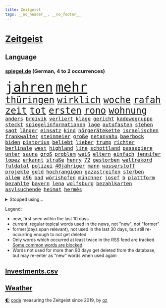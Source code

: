 ```yaml
---
title: Zeitgeist
tags: __no_header__, __no_footer__
---
```


# [Zeitgeist](https://oliz.io/zeitgeist/)

## Language

<h3><a href="https://www.spiegel.de" target="_blank">spiegel.de</a> (German, 4 to 2 occurrences)</h3>
<p style="font-family:monospace">
<span style="font-size:32pt"><a href="news_links.html#jahren" class="current">jahren</a></span>
<span style="font-size:32pt"><a href="news_links.html#mehr" class="current">mehr</a></span>
<br>
<span style="font-size:22pt"><a href="news_links.html#thüringen" class="current">thüringen</a></span>
<span style="font-size:22pt"><a href="news_links.html#wirklich" class="current">wirklich</a></span>
<span style="font-size:22pt"><a href="news_links.html#woche" class="current">woche</a></span>
<span style="font-size:22pt"><a href="news_links.html#rafah" class="current">rafah</a></span>
<span style="font-size:22pt"><a href="news_links.html#zeit" class="current">zeit</a></span>
<span style="font-size:22pt"><a href="news_links.html#tot" class="current">tot</a></span>
<span style="font-size:22pt"><a href="news_links.html#ersten" class="current">ersten</a></span>
<span style="font-size:22pt"><a href="news_links.html#rono" class="new">rono</a></span>
<span style="font-size:22pt"><a href="news_links.html#wohnung" class="current">wohnung</a></span>
<br>
<span style="font-size:12pt"><a href="news_links.html#anders" class="current">anders</a></span>
<span style="font-size:12pt"><a href="news_links.html#breivik" class="current">breivik</a></span>
<span style="font-size:12pt"><a href="news_links.html#verliert" class="current">verliert</a></span>
<span style="font-size:12pt"><a href="news_links.html#klage" class="current">klage</a></span>
<span style="font-size:12pt"><a href="news_links.html#gericht" class="current">gericht</a></span>
<span style="font-size:12pt"><a href="news_links.html#kadewegruppe" class="current">kadewegruppe</a></span>
<span style="font-size:12pt"><a href="news_links.html#steckt" class="current">steckt</a></span>
<span style="font-size:12pt"><a href="news_links.html#spiegelinformationen" class="current">spiegelinformationen</a></span>
<span style="font-size:12pt"><a href="news_links.html#lage" class="current">lage</a></span>
<span style="font-size:12pt"><a href="news_links.html#autofasten" class="new">autofasten</a></span>
<span style="font-size:12pt"><a href="news_links.html#stehen" class="current">stehen</a></span>
<span style="font-size:12pt"><a href="news_links.html#sagt" class="current">sagt</a></span>
<span style="font-size:12pt"><a href="news_links.html#länger" class="current">länger</a></span>
<span style="font-size:12pt"><a href="news_links.html#einsatz" class="current">einsatz</a></span>
<span style="font-size:12pt"><a href="news_links.html#kind" class="current">kind</a></span>
<span style="font-size:12pt"><a href="news_links.html#hörgerätekette" class="new">hörgerätekette</a></span>
<span style="font-size:12pt"><a href="news_links.html#israelischen" class="current">israelischen</a></span>
<span style="font-size:12pt"><a href="news_links.html#frankwalter" class="current">frankwalter</a></span>
<span style="font-size:12pt"><a href="news_links.html#steinmeier" class="current">steinmeier</a></span>
<span style="font-size:12pt"><a href="news_links.html#große" class="current">große</a></span>
<span style="font-size:12pt"><a href="news_links.html#netanyahu" class="current">netanyahu</a></span>
<span style="font-size:12pt"><a href="news_links.html#baerbock" class="current">baerbock</a></span>
<span style="font-size:12pt"><a href="news_links.html#biden" class="current">biden</a></span>
<span style="font-size:12pt"><a href="news_links.html#pistorius" class="current">pistorius</a></span>
<span style="font-size:12pt"><a href="news_links.html#beliebt" class="current">beliebt</a></span>
<span style="font-size:12pt"><a href="news_links.html#lieber" class="current">lieber</a></span>
<span style="font-size:12pt"><a href="news_links.html#trump" class="current">trump</a></span>
<span style="font-size:12pt"><a href="news_links.html#richter" class="current">richter</a></span>
<span style="font-size:12pt"><a href="news_links.html#berlinale" class="current">berlinale</a></span>
<span style="font-size:12pt"><a href="news_links.html#west" class="current">west</a></span>
<span style="font-size:12pt"><a href="news_links.html#highland" class="new">highland</a></span>
<span style="font-size:12pt"><a href="news_links.html#line" class="new">line</a></span>
<span style="font-size:12pt"><a href="news_links.html#schottland" class="current">schottland</a></span>
<span style="font-size:12pt"><a href="news_links.html#passagiere" class="current">passagiere</a></span>
<span style="font-size:12pt"><a href="news_links.html#unter" class="current">unter</a></span>
<span style="font-size:12pt"><a href="news_links.html#sauna" class="current">sauna</a></span>
<span style="font-size:12pt"><a href="news_links.html#groß" class="current">groß</a></span>
<span style="font-size:12pt"><a href="news_links.html#problem" class="current">problem</a></span>
<span style="font-size:12pt"><a href="news_links.html#weiß" class="current">weiß</a></span>
<span style="font-size:12pt"><a href="news_links.html#eltern" class="current">eltern</a></span>
<span style="font-size:12pt"><a href="news_links.html#einfach" class="current">einfach</a></span>
<span style="font-size:12pt"><a href="news_links.html#jennifer" class="current">jennifer</a></span>
<span style="font-size:12pt"><a href="news_links.html#lopez" class="new">lopez</a></span>
<span style="font-size:12pt"><a href="news_links.html#erkannt" class="current">erkannt</a></span>
<span style="font-size:12pt"><a href="news_links.html#straße" class="current">straße</a></span>
<span style="font-size:12pt"><a href="news_links.html#henry" class="current">henry</a></span>
<span style="font-size:12pt"><a href="news_links.html#72" class="current">72</a></span>
<span style="font-size:12pt"><a href="news_links.html#gestorben" class="current">gestorben</a></span>
<span style="font-size:12pt"><a href="news_links.html#weltrekord" class="current">weltrekord</a></span>
<span style="font-size:12pt"><a href="news_links.html#fuldatal" class="new">fuldatal</a></span>
<span style="font-size:12pt"><a href="news_links.html#polizei" class="current">polizei</a></span>
<span style="font-size:12pt"><a href="news_links.html#40jähriger" class="current">40jähriger</a></span>
<span style="font-size:12pt"><a href="news_links.html#mann" class="current">mann</a></span>
<span style="font-size:12pt"><a href="news_links.html#wasserstoff" class="current">wasserstoff</a></span>
<span style="font-size:12pt"><a href="news_links.html#projekte" class="current">projekte</a></span>
<span style="font-size:12pt"><a href="news_links.html#geld" class="current">geld</a></span>
<span style="font-size:12pt"><a href="news_links.html#hochrangigen" class="current">hochrangigen</a></span>
<span style="font-size:12pt"><a href="news_links.html#gazastreifen" class="current">gazastreifen</a></span>
<span style="font-size:12pt"><a href="news_links.html#sterben" class="current">sterben</a></span>
<span style="font-size:12pt"><a href="news_links.html#allem" class="current">allem</a></span>
<span style="font-size:12pt"><a href="news_links.html#a96" class="new">a96</a></span>
<span style="font-size:12pt"><a href="news_links.html#bad" class="current">bad</a></span>
<span style="font-size:12pt"><a href="news_links.html#wörishofen" class="new">wörishofen</a></span>
<span style="font-size:12pt"><a href="news_links.html#münchner" class="current">münchner</a></span>
<span style="font-size:12pt"><a href="news_links.html#josef" class="current">josef</a></span>
<span style="font-size:12pt"><a href="news_links.html#b" class="current">b</a></span>
<span style="font-size:12pt"><a href="news_links.html#plattform" class="current">plattform</a></span>
<span style="font-size:12pt"><a href="news_links.html#bezahlte" class="new">bezahlte</a></span>
<span style="font-size:12pt"><a href="news_links.html#bayern" class="current">bayern</a></span>
<span style="font-size:12pt"><a href="news_links.html#lena" class="current">lena</a></span>
<span style="font-size:12pt"><a href="news_links.html#wolfsburg" class="current">wolfsburg</a></span>
<span style="font-size:12pt"><a href="news_links.html#bezahlkarten" class="new">bezahlkarten</a></span>
<span style="font-size:12pt"><a href="news_links.html#asylsuchende" class="current">asylsuchende</a></span>
<span style="font-size:12pt"><a href="news_links.html#heimat" class="current">heimat</a></span>
<span style="font-size:12pt"><a href="news_links.html#hermès" class="current">hermès</a></span>
</p>
<details>
<summary>Stopped using...</summary>
<p class="former" style="font-size:12pt">
vergeblich(1212) treffer(1211) verfolgen(1211) entscheidungen(1210) helfer(1210) identifiziert(1210) extreme(1209) klima(1209) unabhängigkeit(1209) weiße(1209) welle(1209) zurzeit(1209) bewerber(1208) investieren(1208) jedem(1208) nachfolge(1208) sprache(1208) 6(1207) hieß(1207) jury(1207) maß(1207) schießt(1207) beamten(1206) behandelt(1206) bmw(1206) entdeckung(1206) genannt(1206) reichte(1206) vergangenheit(1206) viertel(1206) 2015(1205) kauft(1205) pariser(1205) united(1205) weltweite(1205) allianz(1204) ausgezeichnet(1204) entwurf(1204) fließt(1204) kamera(1204) regen(1204) schwangerschaft(1204) armut(1203) deswegen(1203) historischen(1203) messer(1203) reißt(1203) rettet(1203) terroristen(1203) tweet(1203) verhängte(1203) zeugen(1203) bahnhof(1202) erbe(1202) pocht(1202) übergriffe(1202) überzeugt(1202) erfasst(1201) erwartungen(1201) fußballprofi(1201) international(1201) kultur(1201) gehalten(1200) literatur(1200) medikamente(1200) möglichst(1200) planen(1200) restaurants(1200) bielefeld(1199) geburt(1199) illegalen(1199) vorsitzenden(1199) anbieten(1198) bestellt(1198) kleines(1198) militärs(1198) nutzte(1198) stärke(1198) welchen(1198) juli(1197) verheerenden(1197) wende(1197) erinnern(1196) träumen(1196) vermeiden(1196) einsetzen(1195) erkrankt(1195) langfristig(1195) richtet(1195) schnitt(1195) verbindet(1195) versprochen(1195) themen(1194) trainiert(1194) 3000(1193) mieten(1193) beiträge(1190) porsche(1190) patient(1189) steckte(1188) wind(1188) afghanistan(1187) erwarten(1187) herz(1187) erfüllt(1186) kindes(1186) auflagen(1185) garten(1185) pfund(1185) insassen(1183) überleben(1182) laufenden(1180) münster(1179) regelung(1179) klasse(1175) provoziert(1174) wandel(1172) beweise(1171) gefühl(1169) flug(1158) karlsruhe(1154) rakete(1153) sammeln(1147) dankt(1123) heidelberg(1122) lieferketten(1110) langjährige(1101) westliche(1097) extremwetter(1085) notstand(1055) konservative(1048) blut(1026) enthalten(1016) militärische(998) akzeptieren(967) tricks(954) schwäche(951) stundenlang(951) kümmern(940) irre(937) verbunden(928) mächtigen(924) nachspielzeit(896) drauf(887) energiepreise(884) gewohnt(876) angestellten(871) gemeinschaft(870) entstanden(861) älteste(848) kursieren(846) vermitteln(840) empfehlen(835) fdppolitiker(835) hendrik(833) strackzimmermann(824) ungewöhnliche(817) schülerin(816) luftwaffe(809) laura(798) vatikan(798) gewaltsamen(796) dutzenden(792) gesteckt(787) kompromiss(779) verletzung(777) kriegs(772) kanzlers(770) einzig(764) marieagnes(761) ben(755) verkündete(752) wolf(749) ring(748) zusammenhalt(748) spektakel(741) entführung(738) pekings(732) filmemacher(729) aufhören(719) emotionalen(719) dortmunder(716) benötigt(709) 17jährige(706) gelöst(699) verliehen(678) todes(676) gemeint(675) talent(664) bezeichnen(662) nachfolgerin(651) locken(649) schönen(644) jack(641) schlamm(638) heiß(635) jubel(627) debattiert(612) zunahme(610) verhaftung(600) profi(592) einsätze(591) youtube(590) grün(589) plädieren(588) genauer(576) wissenschaft(572) berlinneukölln(562) fpö(557) subventionen(549) giorgia(538) mithalten(537) begrenzen(529) entkommen(524) tobias(521) gewässer(518) jüngst(515) angeblicher(510) bussen(504) rose(489) staatsmedien(483) steven(481) bruch(480) freundschaft(477) tunesien(476) fördert(463) kopftuch(463) schönheit(461) außenpolitik(460) baustellen(457) beerdigt(456) 39(451) prangert(444) digital(441) trotzen(440) wirtschaftliche(435) skepsis(432) zehntausenden(431) migrationspolitik(429) langsamer(427) abwehr(426) 2011(421) machtkampf(421) amtsgericht(420) euphorie(420) auflaufen(418) kontrollen(414) emails(411) regierende(411) ubahn(408) internationalem(406) gelegenheit(404) weißes(403) freigelassen(401) kandidieren(401) opfers(401) 28jähriger(388) jung(388) erlag(385) erfolgreiche(380) zeitplan(380) ausstand(379) temperatur(379) fernando(378) rauchen(377) reihen(376) springen(374) übers(368) linda(367) leon(366) palästinensern(365) vierteljahrhundert(363) losgegangen(361) verschleppt(361) attackierte(360) nordamerika(360) akt(359) unbekannt(357) gesetzlichen(354) vorwurfs(351) reisten(350) dom(349) handwerker(349) spielerinnen(349) zaun(344) merklich(341) kaiser(335) umstellung(331) anhand(330) anlagen(328) kehren(328) ertrunken(326) gegenoffensive(326) rio(324) jugend(320) gewartet(319) slowenien(318) bestreiten(315) laune(315) umsetzen(313) regierungspartei(311) denkmal(310) errichten(310) wüst(310) solidarisch(309) diplomatische(308) konkurrent(304) schauspielers(304) eingeklemmt(303) kippen(302) sofortiger(302) ecuador(301) mordkommission(301) angelegenheit(300) geschwächt(300) kommandeur(300) länderspiele(300) taiwans(300) unrealistisch(299) ticket(297) brachten(293) gesundheitlichen(292) oberbayern(286) arbeitswelt(285) konrad(281) kürzt(281) durften(280) nationalkonservative(279) kremlkritiker(277) forscherin(275) breit(274) maus(270) kfw(269) spaniens(268) gerichtlich(266) seniorin(266) plastikmüll(265) erzieher(263) seltsame(262) schwierigen(260) landtagswahlen(259) kretschmer(258) umbenennung(258) 83(256) vorgenommen(256) beteiligte(254) strafverfolger(254) todesfälle(252) blamiert(249) organisationen(249) uskapitol(248) gewahrsam(247) kryptowährungen(246) mohammed(244) bitter(243) kopenhagen(243) bekennt(242) länderspiel(242) popp(242) ausschließen(241) übergang(241) morgens(240) pakt(240) tritte(240) menschlicher(237) verurteilen(237) wuchs(237) staats(236) agieren(234) ämtern(233) ausgeht(232) drastische(231) spahn(231) einziehen(230) erkennt(230) schirdewan(230) blockierte(229) abgewehrt(228) obdachlose(228) profil(226) brasiliens(224) 78(223) ralf(222) kürzungen(221) oldenburg(221) schärferen(221) zwischenfall(220) rechtsradikalen(218) weisen(214) energieverbrauch(213) abgesehen(211) angelaufen(211) ausreichend(211) gleichermaßen(211) abwenden(210) millionenstrafe(210) lebend(209) schweigt(209) 30jähriger(206) anteile(205) soziologe(205) unwahrheiten(205) abgebaut(201) dänische(200) ausgestorben(199) bösen(198) wegbegleiter(197) gutachter(196) seele(196) vermittelt(196) ausschließlich(195) nachvollziehbar(195) zäsur(195) gehörten(194) perfide(194) urwald(194) europameister(193) sven(192) heim(191) planet(190) strenger(190) zeitgleich(190) angefangen(188) black(188) sicherheitsgarantien(187) ansprache(186) wandern(186) charmeoffensive(185) wirtschaftsweise(185) standorten(184) überragenden(183) gesellschaften(182) zehnmal(182) bob(180) sicherstellen(180) adenauer(178) rangliste(177) erlebten(176) kugel(176) wegovy(176) geöffnet(175) kindesmissbrauch(175) beschwört(173) halter(173) natürlichen(173) inka(172) kryptowährung(172) oberstes(172) einsam(170) mächtigsten(170) tanker(170) autofrachter(169) hunden(169) rasche(169) recherche(168) teenagerin(167) o’connor(166) zelebriert(166) angefahren(165) galaxien(165) weltraum(165) strafrechtlich(164) alexa(163) horizont(162) austria(161) brustkrebs(161) inside(161) exfrau(160) rinder(160) fußballweltverband(159) alaska(158) ehrung(158) gründete(158) ticketpreise(158) eurozone(157) niederlegen(157) sperre(157) models(156) zement(156) angesehen(155) kabine(155) lotterie(155) schiitenmiliz(155) jubeln(154) kreative(154) opernhaus(154) drogenboss(153) jon(153) leinwand(153) gestiegenen(152) journalistinnen(152) makeup(152) akzeptiert(151) todesursache(151) umgehend(151) verunglückte(151) wohnort(151) abschießen(150) bestaunen(150) heidelberger(150) ruder(150) zusammengebrochen(150) coole(149) nordisk(149) novo(149) unterhält(149) rekordtief(148) säugling(148) brunsbüttel(147) wgzimmer(147) gleis(146) rabe(146) trinken(146) spieltagen(145) bbc(144) sonnenschein(144) staatsbürgerschaft(144) suv(143) block(142) feste(142) umgesetzt(142) entführten(141) gondel(141) spezialeinheit(141) tvsender(141) vergleichen(141) a$ap(140) bayernspieler(139) extremist(138) luftschläge(138) beantworten(137) erweitern(136) spdgeneralsekretär(136) gewässern(135) gastronomie(134) abspaltung(132) tauchen(132) düsteren(131) elektrofahrzeuge(131) geheiratet(131) toptalent(131) echo(130) filmpreis(130) grippe(130) maps(130) darstellen(129) verfolgte(129) anschein(128) berüchtigte(128) störte(128) dozent(127) pyramide(127) sexualisierten(127) zulauf(127) a7(125) linkenpolitiker(125) süßigkeiten(125) unausweichlich(125) zugausfälle(125) inhaftierter(124) verhalf(124) gestaltet(123) havanna(123) zähne(123) verspätet(122) ezigaretten(121) fußballweltmeister(121) widmete(121) 92(120) kaution(119) zuverlässig(119) gestiegener(118) hadern(118) kehrtwende(118) verschickt(118) agierten(117) gezielten(117) sanitäter(115) weltweites(115) ceo(114) mobbing(114) vorbereitungen(114) besetzung(113) gehindert(113) nichtstun(113) reus(113) 1996(112) tieferen(112) eingerichtet(111) barriere(110) mikroplastik(109) zahlte(109) geplantem(108) vereins(108) flüchtlingsunterkunft(107) journal(107) verleihen(107) zugteilung(106) historischem(105) langjähriger(105) liefen(105) wertvoll(105) asylverfahren(104) begehrt(104) bevorstehen(104) ewig(104) hilflos(104) nächte(104) gezielte(103) unverändert(103) neuerung(102) taucht(102) aspekte(101) lebensgefährte(101) glückwünsche(100) israelischem(100) mohammadi(100) tunesischen(100) absichtlich(99) flügels(99) verschleppte(99) akademie(98) bangladesch(98) kongress(98) emotionaler(97) gerast(97) größerem(97) prognosen(97) 24jähriger(96) dick(96) präsidentenamt(95) reagierten(95) womit(95) angeschlagen(94) passantin(94) fehlers(93) verantwortliche(93) betonte(92) raketenbeschuss(92) abstinenz(91) bodentruppen(91) gaspipeline(91) nordwesten(91) bombenangriff(90) hof(90) kraus(90) mörderin(90) pispartei(90) rechtsdrall(90) sicherheitsgründen(90) sicherheitskabinett(90) thierry(90) unfähigkeit(90) verlage(90) blamierte(89) ecuadors(89) ideal(89) schwerpunkte(89) verhaltensweisen(89) abnehmspritzen(88) aufzubauen(88) beruhigen(88) cottbus(88) langläufer(88) menschengruppen(88) ozempic(88) sodass(88) verlagert(88) verreisen(88) zielgruppe(88) antiisraelische(87) ausgepfiffen(87) erwies(87) gerutscht(87) kurdin(87) mitsprache(87) oftmals(87) wiederholte(87) zoom(87) überfielen(87) mandalorian(86) freizulassen(85) gefängnisse(85) gelangte(85) pochen(85) prinzen(85) tüte(85) unterhalten(85) versperrt(85) wars(85) angespannten(84) aufflammen(84) baukosten(84) demokratiefeinde(84) elaheh(84) fasste(84) gauck(84) hamedi(84) ingenieur(84) komplette(84) patriots(84) schweigeminute(84) tatortteam(84) visite(84) beeindruckend(83) beschlagnahmten(83) datenbrille(83) freilässt(83) mixedrealitybrille(83) sandro(83) schlaf(83) unerwähnt(83) somit(82) streitgespräch(82) dichter(81) footballteam(81) gründeten(81) júnior(81) oberhof(81) pegelstände(81) topmanager(81) abdul(80) bedrohlich(80) ereignete(80) erntete(80) hindern(80) rendite(80) via(80) besatzungsmitglied(79) bettina(79) bochumer(79) brandt(79) sick(79) barça(78) führer(78) konterte(78) newcastle(78) sauer(78) stille(78) verschleppung(78) beirut(77) deich(77) einwände(77) endura(77) kabarettist(77) marketing(77) nrwministerpräsident(77) regentschaft(77) vaude(77) exportiert(76) friends(76) genommene(76) millimeter(76) mitgestalten(76) mütze(76) tempolimits(76) verletze(76) kommandeure(75) muriel(75) terroralarm(75) ältesten(75) abgefangen(74) ausführlich(74) fußballwelt(74) homburg(74) kaisers(74) staatshilfe(74) beschuldigte(73) einschnitte(73) erfolglosen(73) fußballspieler(73) klassischer(73) konzepte(73) pazifikstaat(73) sportvorstand(73) ausrufen(72) beschrieben(72) doppelter(72) gefeierte(72) silvesternacht(72) gdlchef(71) sec(71) versorgen(71) 2500(70) auftraggeber(70) kroatiens(70) lotet(70) meiser(70) mitverantwortung(70) neffe(70) solarmodule(70) wachsenden(70) zulässt(70) entmachtung(69) europäischer(69) ewingefängnis(69) turnieren(69) verursachen(69) schwänzt(68) usamerikanischen(68) drittstaaten(67) krokodile(67) meme(67) songwriterin(67) strengen(67) abnehmspritze(66) documenta(66) fluggäste(66) gealtert(66) kampfansage(66) kolumbiens(66) lebten(66) nationalistische(66) siegemund(66) staatsanwälte(66) schwaches(65) ausrufezeichen(64) oppositionspartei(64) posierten(64) skiweltcup(64) verhandlungsrunde(64) kichatbot(63) netflixserie(63) suizid(63) vollständige(63) bertelsmann(62) darstellerin(62) gigantischen(62) landesweite(62) potente(62) ranger(62) sprintrennen(62) unverhältnismäßig(62) 91jährige(61) dastehen(61) grimm(61) nanoplastik(61) siedlern(61) skifahren(61) sorgenvoll(61) sterbenskrank(61) veronika(61) verschlafen(61) anvertraut(60) krankschreibung(60) nürnberger(60) verärgerten(60) faktoren(59) ngo(59) drehbücher(58) rettungseinsatz(58) ruhpolding(58) stuhl(58) 67(57) beruht(57) jubelten(57) kindergarten(57) ryan(57) schusswaffe(57) verlagern(57) vlhová(57) wobei(57) arbeitslosenversicherung(56) beiträgen(56) brachialen(56) gripgrab(56) minnesota(56) poc(56) romantische(56) timberwolves(56) edler(55) eingestürzten(55) elite(55) kassenärzten(55) mitentscheiden(55) pendler(55) positionierung(55) weihnachtsfrieden(55) golden(54) jahreswechsel(54) lokalen(54) neuzulassungen(54) sicherheitsbeamter(54) verdachtsfall(54) verstört(54) behauptung(53) dfbteam(53) gänsehaut(53) kraftstoff(53) landwirtschaftsminister(53) lebensstil(53) rängen(53) wärmer(53) bereichen(52) beträgt(52) einverstanden(52) geiseldeal(52) massensterben(52) vergleiche(52) verschmutzen(52) carlo(51) extras(51) girl(51) helsinki(51) janeiro(51) kassenärzte(51) taurusfrage(51) ausbilden(50) fach(50) filmt(50) gegenstände(50) paarung(50) prall(50) tiktokphänomen(50) umgebracht(50) verbundene(50) durchgang(49) ermordung(49) rihannas(49) usmarine(49) brych(48) hochgiftige(48) java(48) jesus(48) notlage(48) schneestürme(48) biathletin(47) biathlonweltcup(47) gekaperten(47) kisoftware(47) kollidierten(47) mülleimer(47) nehme(47) saisonauftakt(47) wintersturm(47) frederik(46) trauen(46) vorgeht(46) 27jährigen(45) abgehalten(45) defekte(45) distanzieren(45) oscarpreisträgerin(45) religiösen(45) verena(45) zweitklassigkeit(45) erwägen(44) freigekommen(44) herde(44) lgbtbewegung(44) schäfer(44) usostküste(44) versorgte(44) zusammentreffen(44) films(43) kardashian(43) podest(43) staatsgeld(43) abgewinnen(42) dubai(42) gambia(42) gürtel(42) hausärzte(42) positives(42) schneechaos(42) strafanzeigen(42) testsieger(42) weltcupsieg(42) zwillinge(42) biathlon(41) gefischt(41) rauch(41) rechenschaft(41) südosten(41) 42jährige(40) aufzuhören(40) kreuzfahrt(40) winterwunderland(40) 344(39) eingeschlossenen(39) hinein(39) investition(39) korruptionsprozess(39) 22jährigen(38) beruhigungsmittel(38) fußballfan(38) gehuldigt(38) starkwatzinger(38) trailer(38) vorständen(38) zuschüsse(38) grandslamsiegerin(37) hinschauen(37) margrethe(37) residenz(37) usdollar(37) arztpraxen(36) batteriefabrik(36) dorthin(36) langlauf(36) lehmann(36) meistverkauften(36) politischer(36) ökosystem(36) critics(35) roberts(35) schulische(35) weihnachtsgeschenke(35) 68(34) ausstands(34) claudine(34) gay(34) giftige(34) harvard(34) lautsprecher(34) marktanteil(34) unbesetzt(34) viermal(34) wundert(34) 88jährige(33) bidenregierung(33) kernkraft(33) magazine(33) on(33) usfirma(33) zeitalter(33) bahnmanager(32) gfk(32) hausbesitzern(32) künzer(32) liebhaberin(32) nia(32) verschwundene(32) weggefährten(32) ägäis(32) amy(31) anatomie(31) berührt(31) entgegenkommen(31) erfuhr(31) schwersten(31) willy(31) aggressiven(30) beklaut(30) eindeutige(30) missbrauchsfälle(30) prägende(30) verzicht(30) andenken(29) ebbt(29) entspannter(29) oralverkehr(29) teppich(29) verkünden(29) wiedergefunden(29) friedhöfen(28) globes(28) hässlich(28) kulisse(28) kuwait(28) landshut(28) skispringer(28) steiner(28) unterziehen(28) vierschanzentournee(28) auslaufen(27) auswanderer(27) auszeichnungen(27) eingezogener(27) kathedrale(27) notredame(27) vorkommt(27) bestie(26) high(26) luftraum(26) parteiführung(26) angestiftet(25) bastian(25) etf(25) harvardpräsidentin(25) heirateten(25) herber(25) klubikone(25) luxuswohnungen(25) taipeh(25) vulkane(25) bill(24) gefängniswärter(24) geldanlage(24) kaufprämie(24) reitz(24) appstore(23) gemobbt(23) großdemo(23) huthiangriffen(23) kleinster(23) kommandozentrale(23) kuchenskandal(23) kürzungspläne(23) minusgraden(23) zusteht(23) dreikönigstreffen(22) entgegensetzen(22) faustschlag(22) ketamin(22) völkermordes(22) völkermords(22) zurückzunehmen(22) öffnete(22) aufforstung(21) einschaltquote(21) uspräsidentschaftswahl(21) deiche(20) gíslason(20) hochwasser(20) motivierte(20) somalia(20) winehouse(20) baumgart(19) erik(19) pkkkämpfer(19) bewahrt(18) dahintersteckt(18) deif(18) kfrage(18) süßen(18) verteilen(18) autobahnauffahrten(17) mexikanische(17) mögen(17) piraten(17) angespannter(16) biolebensmittel(16) diskriminiert(16) dominanten(16) erteilen(16) rüstungsexporte(16) saudiarabischen(16) segen(16) supermodel(16) erfinderin(15) sandsäcke(15) sporadisch(15) taser(15) begleiter(14) benötigte(14) elijah(14) haftanstalt(14) hauptziel(14) körperlich(14) mcclain(14) unternehmerfamilie(14) bestandteile(13) bürgerrat(13) kathleen(13) lawine(13) melania(13) resigniert(13) sandsäcken(13) schwächung(13) tierhalter(13) verstorbene(13) verteilte(13) flugverbot(12) millionenschaden(12) ramona(12) rüsten(12) terrorwarnung(12) unkonventionellen(12) alleiniger(11) angespannte(11) ausgerutscht(11) bentele(11) brennende(11) flugobjekt(11) riad(11) waghalsige(11) zerbombten(11)
</p>
</details>
<p>Legend:
<ul>
<li><span class="new">new</span>, first seen within the last 10 days</li>
<li><span class="current">current</span>, regular topical words used in the news, not "new", not "former"</li>
<li><span class="former">former(days span relevant)</span>, not used in the last 30 days, but still re-occurring enough to not get deleted</li>
<li>Only words which occurred at least twice in the RSS feed are tracked. <a href="language/filters.py">Some common words are blocked</a></li>
<li>Words not used for more than 90 days get deleted from the database, but may re-enter as "new" words when used again</li>
</ul>
</p>

## [Investments](investments.html)[.csv](investments.csv)

## [Weather](weather.html)

<footer>
<a href="javascript:toggleTheme()" class="nav">🌓</a>
<a href="https://github.com/ooz/zeitgeist">code</a> measuring the Zeitgeist since 2019, by <a href="https://oliz.io">oz</a>
</footer>
